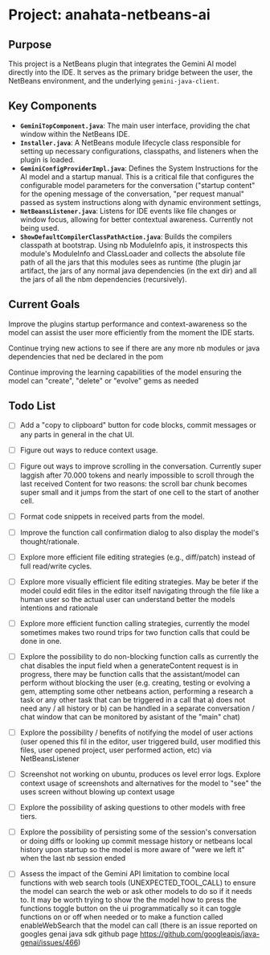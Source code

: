 # Project: anahata-netbeans-ai

## Purpose
This project is a NetBeans plugin that integrates the Gemini AI model directly into the IDE. It serves as the primary bridge between the user, the NetBeans environment, and the underlying `gemini-java-client`.

## Key Components
- **`GeminiTopComponent.java`**: The main user interface, providing the chat window within the NetBeans IDE.
- **`Installer.java`**: A NetBeans module lifecycle class responsible for setting up necessary configurations, classpaths, and listeners when the plugin is loaded.
- **`GeminiConfigProviderImpl.java`**: Defines the System Instructions for the AI model and a startup manual. 
This is a critical file that configures the configurable model parameters for the conversation ("startup content" for the opening message
of the conversation, "per request manual" passed as system instructions along with dynamic environment settings, 
- **`NetBeansListener.java`**: Listens for IDE events like file changes or window focus, allowing for better contextual awareness. Currently not being used.
- **`ShowDefaultCompilerClassPathAction.java`**: Builds the compilers classpath at bootstrap. Using nb ModuleInfo apis, 
it instrospects this module's ModuleInfo and ClassLoader and collects the absolute file path of all the jars that 
this modules sees as runtime (the plugin jar artifact, the jars of any normal java dependencies (in the ext dir) 
and all the jars of all the nbm dependencies (recursively). 

## Current Goals
Improve the plugins startup performance and context-awareness so the model can assist the user more efficiently 
from the moment the IDE starts.

Continue trying new actions to see if there are any more nb modules or java dependencies that ned be declared in the pom 

Continue improving the learning capabilities of the model ensuring the model can "create", "delete" or "evolve" gems 
as needed

## Todo List
- [ ] Add a "copy to clipboard" button for code blocks, commit messages or any parts in general in the chat UI.
- [ ] Figure out ways to reduce context usage.
- [ ] Figure out ways to improve scrolling in the conversation. Currently super laggish after 70.000 tokens and nearly 
impossible to scroll through the last received Content for two reasons: the scroll bar chunk becomes super small and it jumps from the start of one cell to the start of another cell.
- [ ] Format code snippets in received parts from the model.
- [ ] Improve the function call confirmation dialog to also display the model's thought/rationale.
- [ ] Explore more efficient file editing strategies (e.g., diff/patch) instead of full read/write cycles.
- [ ] Explore more visually efficient file editing strategies. May be beter if the model could edit files in 
the editor itself navigating through the file like a human user so the actual user can understand better the models intentions and rationale
- [ ] Explore more efficient function calling strategies, currently the model sometimes makes two round 
trips for two function calls that could be done in one. 
- [ ] Explore the possibility to do non-blocking function calls as currently
 the chat disables the input field when a generateContent request is in progress, there may be function calls that the assistant/model
can perform without blocking the user (e.g. creating, testing or evolving a gem, attempting some other netbeans action,
 performing a research a task or any other task that can be triggered in a call that a) does not need any / all history or b) 
can be handled in a separate conversation / chat window that can be monitored by asistant of the "main" chat)
- [ ] Explore the possibility / benefits of notifying the model of user actions (user opened this fil in the editor, user triggered build, user modified this files, user opened project, user performed action, etc) via NetBeansListener
- [ ] Screenshot not working on ubuntu, produces os level error logs. Explore context usage of screenshots and alternatives for the model to "see" the uses screen without blowing up context usage
- [ ] Explore the possibility of asking questions to other models with free tiers.
- [ ] Explore the possibility of persisting some of the session's conversation or doing diffs or looking up commit message history 
or netbeans local history upon startup so the model is more aware of "were we left it" when the last nb session ended
- [ ] Assess the impact of the Gemini API limitation to combine local functions with web search tools (UNEXPECTED_TOOL_CALL)
to ensure the model can search the web or ask other models to do so if it needs to. It may be worth trying to show the the model how to
press the functions toggle button on the ui programmatically so it can toggle functions on or off when needed or to make a function called enableWebSearch that the model can call
 (there is an issue reported on googles genai java sdk github page https://github.com/googleapis/java-genai/issues/466)


